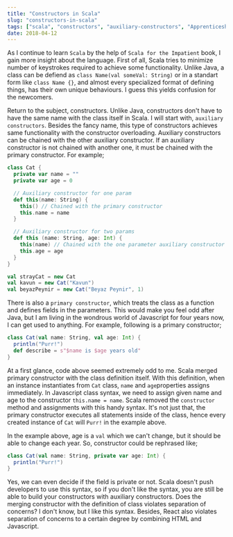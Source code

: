 ```yaml
---
title: "Constructors in Scala"
slug: "constructors-in-scala"
tags: ["scala", "constructors", "auxiliary-constructors", "Apprenticeship"]
date: 2018-04-12
---
```


As I continue to learn `Scala` by the help of `Scala for the Impatient` book, I gain more insight about the language. First of all, Scala tries to minimize number of keystrokes required to achieve some functionality. Unlike Java, a class can be defiend as `class Name(val someVal: String)` or in a standart form like `class Name {}`, and almost every specialized format of defining things, has their own unique behaviours. I guess this yields confusion for the newcomers.

Return to the subject, constructors. Unlike Java, constructors don't have to have the same name with the class itself in Scala. I will start with, `auxiliary constructors`. Besides the fancy name, this type of constructors achieves same functionality with the constructor overloading. Auxiliary constructors can be chained with the other auxiliary constructor. If an auxiliary constructor is not chained with another one, it must be chained with the primary constructor. For example;

```scala
class Cat {
  private var name = ""
  private var age = 0

  // Auxiliary constructor for one param
  def this(name: String) {
    this() // Chained with the primary constructor
    this.name = name
  }

  // Auxiliary constructor for two params
  def this (name: String, age: Int) {
    this(name) // Chained with the one parameter auxiliary constructor
    this.age = age
  }
}

val strayCat = new Cat
val kavun = new Cat("Kavun")
val beyazPeynir = new Cat("Beyaz Peynir", 1)
```

There is also a `primary constructor`, which treats the class as a function and defines fields in the parameters. This would make you feel odd after Java, but I am living in the wondrous world of Javascript for four years now, I can get used to anything. For example, following is a primary constructor;

```scala
class Cat(val name: String, val age: Int) {
  println("Purr!")
  def describe = s"$name is $age years old"
}
```

At a first glance, code above seemed extremely odd to me. Scala merged primary constructor with the class definition itself. With this definition, when an instance instantiates from `Cat` class, `name` and `age`properties assigns immediately. In Javascript class syntax, we need to assign given name and age to the constructor `this.name = name`. Scala removed the `constructor` method and assignments with this handy syntax. It's not just that, the primary constructor executes all statements inside of the class, hence every created instance of `Cat` will `Purr!` in the example above.

In the example above, age is a `val` which we can't change, but it should be able to change each year. So, constructor could be rephrased like;

```scala
class Cat(val name: String, private var age: Int) {
  println("Purr!")
}
```

Yes, we can even decide if the field is private or not. Scala doesn't push developers to use this syntax, so if you don't like the syntax, you are still be able to build your constructors with auxiliary constructors. Does the merging constructor with the definition of class violates separation of concerns? I don't know, but I like this syntax. Besides, React also violates separation of concerns to a certain degree by combining HTML and Javascript.
